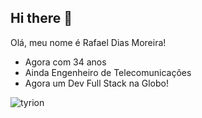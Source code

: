 ## Hi there 👋

<!--
**rafaelptu27/rafaelptu27** is a ✨ _special_ ✨ repository because its `README.md` (this file) appears on your GitHub profile.

Here are some ideas to get you started:

- 🔭 I’m currently working on ...
- 🌱 I’m currently learning ...
- 👯 I’m looking to collaborate on ...
- 🤔 I’m looking for help with ...
- 💬 Ask me about ...
- 📫 How to reach me: ...
- 😄 Pronouns: ...
- ⚡ Fun fact: ...
-->
Olá, meu nome é Rafael Dias Moreira!

- Agora com 34 anos
- Ainda Engenheiro de Telecomunicações
- Agora um Dev Full Stack na Globo!

![tyrion](game-of-thrones-tyrion-lannister.gif)